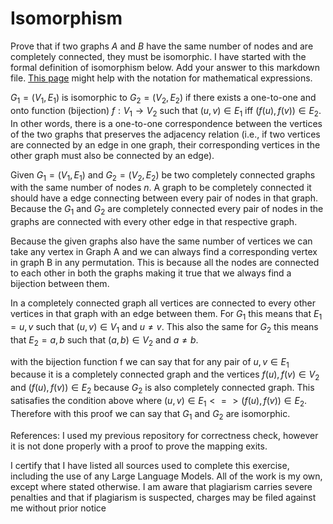 # Isomorphism

Prove that if two graphs $A$ and $B$ have the same number of nodes and are
completely connected, they must be isomorphic. I have started with the formal
definition of isomorphism below. Add your answer to this markdown file. [This
page](https://docs.github.com/en/get-started/writing-on-github/working-with-advanced-formatting/writing-mathematical-expressions)
might help with the notation for mathematical expressions.

$G_1=(V_1 , E_1)$ is isomorphic to $G_2 = (V_2, E_2)$ if there exists a
one-to-one and onto function (bijection) $f: V_1 \rightarrow V_2$ such that $(u,v)
\in E_1$ iff $(f(u),f(v)) \in E_2$. In other words, there is a one-to-one correspondence between the vertices of the two graphs that preserves the adjacency relation (i.e., if two vertices are connected by an edge in one graph, their corresponding vertices in the other graph must also be connected by an edge).

Given $G_1 = (V_1, E_1)$ and $G_2 = (V_2, E_2)$ be two completely connected graphs with the same number of nodes $n$. A graph to be completely connected it should have a edge connecting between every pair of nodes in that graph. Because the $G_1$ and $G_2$ are completely connected every pair of nodes in the graphs are connected with every other edge in that respective graph. 

Because the given graphs also have the same number of vertices we can take any vertex in Graph A and we can always find a corresponding vertex in graph B in any permutation. This is because all the nodes are connected to each other in both the graphs making it true that we always find a bijection between them. 

In a completely connected graph all vertices are connected to every other vertices in that graph with an edge between them. For $G_1$ this means that $E_1 = {u, v}$ such that $(u, v) \in V_1$ and $u \ne v$. This also the same for $G_2$ this means that $E_2 = {a, b}$ such that $(a, b) \in V_2$ and $a \ne b$.

with the bijection function f we can say that for any pair of ${u, v} \in E_1$ because it is a completely connected graph and the vertices $f(u), f(v) \in V_2$ and $(f(u), f(v)) \in E_2$ because $G_2$ is also completely connected graph. This satisafies the condition above where $(u,v) \in E_1 <=> (f(u),f(v)) \in E_2$. Therefore with this proof we can say that $G_1$ and $G_2$ are isomorphic.

References: I used my previous repository for correctness check, however it is not done properly with a proof to prove the mapping exits.

I certify that I have listed all sources used to complete this exercise, including the use of any Large Language Models. All of the work is my own, except where stated otherwise. I am aware that plagiarism carries severe penalties and that if plagiarism is suspected, charges may be filed against me without prior notice